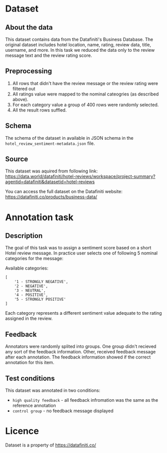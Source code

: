 # Dataset
## About the data
This dataset contains data from the Datafiniti's Business Database. The original dataset includes hotel location, name, rating, review data, title, username, and more. In this task we reduced the data only to the review message text and the review rating score.

## Preprocessing
1. All rows that didn't have the review message or the review rating were filtered out
2. All ratings value were mapped to the nominal cateogries (as described above).
3. For each category value a group of 400 rows were randomly selected.
4. All the result rows suffled.

## Schema
The schema of the dataset in available in JSON schema in the `hotel_review_sentiment-metadata.json` file.

## Source
This dataset was aquired from following link:
https://data.world/datafiniti/hotel-reviews/workspace/project-summary?agentid=datafiniti&datasetid=hotel-reviews

You can access the full dataset on the Datafiniti website:
https://datafiniti.co/products/business-data/

# Annotation task
## Description
The goal of this task was to assign a sentiment score based on a short Hotel review message.
In practice user selects one of following 5 nominal categories for the message:

Available categories:
```
[
    '1 - STRONGLY NEGATIVE',
    '2 - NEGATIVE',
    '3 - NEUTRAL',
    '4 - POSITIVE',
    '5 - STRONGLY POSITIVE'
]
```
Each category represents a different sentiment value adequate to the rating assigned in the review.

## Feedback
Annotators were randomly splited into groups. One group didn't recieved any sort of the feedback information.
Other, received feedback message after each annotation. The feedback information showed if the correct annotation for this item.

## Test conditions
This dataset was annotated in two conditions:
- `high quality feedback` - all feedback infromation was the same as the reference annotation
- `control group` - no feedback message displayed

#  Licence
Dataset is a property of https://datafiniti.co/
